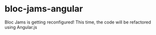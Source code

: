 # bloc-jams-angular

Bloc Jams is getting reconfigured! This time, the code will be refactored using Angular.js
